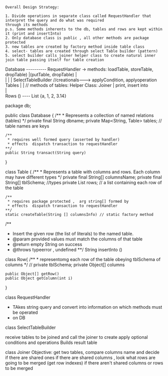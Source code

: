 
	Overall Design Strategy:
	
	1. Divide operations in separate class called RequestHandler that interpret the query and do what was required 
	through its methods 
	p.s. Some methods inherents to the db, tables and rows are kept within it (print and insertInto)
	2. Only database class is public , all other methods are package protected
	3. new tables are created by factory method inside table class 
	4. select- tables are created through select Table builder (pattern)
	5. select builder calls joiner helper class to create natural inner join table passing itself for table creation
	
	
	
	
Database ---------- RequestHandler -> methods: loadTable, storeTable, dropTable)
	|(putTable, dropTable)  |	
	|						|
	|					   SelectTableBuilder   //creationals--->  applyCondition, applyoperation
	Tables                               |
	|	// methods of tables:			Helper Class: Joiner
	|	print, insert into 									
	|															
	Rows () ---- List<Object> {a, 1, 2, 3.14}							
																
														
package db;

public class Database {
    /**
     * Represents a collection of named relations (tables)
     */
	private final String dbname;
	private Map<String, Table> tables; // table names are keys
	
	/**
	 * requires well formed query (asserted by handler)
	 * effects  dispatch transaction to requestHandler 
	**/
    public String transact(String query) 
}	

class Table {
	/**
    * Represents a table with columns and rows. Each column may have different types
    */
	private final String[] columnsName;
	private final String[] tblSchema; //types
	private List<Row> rows; // a list containing each row of the table 

	/** 
	 * requires package protected ,  arg string[] formed by 
	 * effects  dispatch transaction to requestHandler 
	**/	
	static createTable(String [] columnsInfo) // static factory method 

  /**
  * Insert the given row (the list of literals) to the named table.
  * @param provided values must match the columns of that table
  * @return empty String on success
  * @throws typeerror , undefined
 **/ 
   String insertInto ()
	


class Row{
	 /**
     * representomg each row of the table obeying tblSchema of columns 
     */
//	private tblSchema;
	private Object[] columns
	
	public Object[] getRow() 
	public Object getColumn(int i) 
}

class RequestHandler
  * TAkes string query and convert into information on which methods must be operated
  * on DB


class SelectTableBuilder 

receive tables to be joined and call the joiner to create
apply optional conditions and operations
Builds result table



class Joiner
Objective: get two tables, compare columns name and decide if there are shared ones
if there are shared columns , look what rows are going to be merged (get row indexes)
if there aren't shared columns or rows  to be merged 


